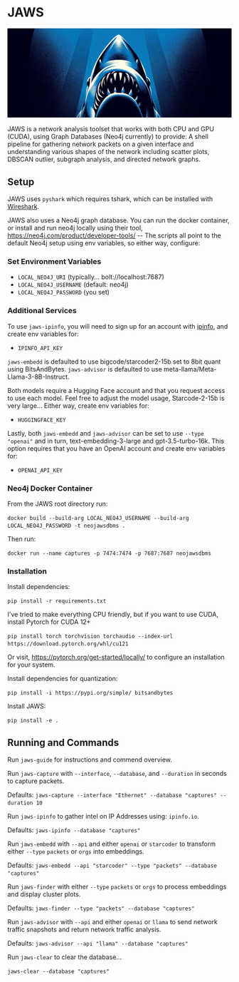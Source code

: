 # JAWS
![hehe](/assets/cover.jpg)

JAWS is a network analysis toolset that works with both CPU and GPU (CUDA), using Graph Databases (Neo4j currently) to provide: A shell pipeline for gathering network packets on a given interface and understanding various shapes of the network including scatter plots, DBSCAN outlier, subgraph analysis, and directed network graphs.


## Setup

JAWS uses `pyshark` which requires tshark, which can be installed with [Wireshark](https://www.wireshark.org/).

JAWS also uses a Neo4j graph database. You can run the docker container, or install and run neo4j locally using their tool, https://neo4j.com/product/developer-tools/ -- The scripts all point to the default Neo4j setup using env variables, so either way, configure:

### Set Environment Variables

- `LOCAL_NEO4J_URI` (typically... bolt://localhost:7687)
- `LOCAL_NEO4J_USERNAME` (default: neo4j)
- `LOCAL_NEO4J_PASSWORD` (you set)


### Additional Services

To use `jaws-ipinfo`, you will need to sign up for an account with [ipinfo](https://ipinfo.io/), and create env variables for:

- `IPINFO_API_KEY`

`jaws-embedd` is defaulted to use bigcode/starcoder2-15b set to 8bit quant using BitsAndBytes.
`jaws-advisor` is defaulted to use meta-llama/Meta-Llama-3-8B-Instruct.

Both models require a Hugging Face account and that you request access to use each model. Feel free to adjust the model usage, Starcode-2-15b is very large... Either way, create env variables for:

- `HUGGINGFACE_KEY`

Lastly, both `jaws-embedd` and `jaws-advisor` can be set to use `--type "openai"` and in turn, text-embedding-3-large and gpt-3.5-turbo-16k. This option requires that you have an OpenAI account and create env variables for: 

- `OPENAI_API_KEY`


### Neo4j Docker Container

From the JAWS root directory run: 

`docker build --build-arg LOCAL_NEO4J_USERNAME --build-arg LOCAL_NEO4J_PASSWORD -t neojawsdbms .` 


Then run: 

`docker run --name captures -p 7474:7474 -p 7687:7687 neojawsdbms`


### Installation

Install dependencies:

`pip install -r requirements.txt`


I've tried to make everything CPU friendly, but if you want to use CUDA, install Pytorch for CUDA 12+

`pip install torch torchvision torchaudio --index-url https://download.pytorch.org/whl/cu121`

Or visit, https://pytorch.org/get-started/locally/ to configure an installation for your system.


Install dependencies for quantization:

`pip install -i https://pypi.org/simple/ bitsandbytes`


Install JAWS:

`pip install -e .`


## Running and Commands

Run `jaws-guide` for instructions and commend overview.


Run `jaws-capture` with `--interface`, `--database`, and `--duration` in seconds to capture packets.

Defaults: `jaws-capture --interface "Ethernet" --database "captures" --duration 10`


Run `jaws-ipinfo` to gather intel on IP Addresses using: `ipinfo.io`.

Defaults: `jaws-ipinfo --database "captures"`


Run `jaws-embedd` with `--api` and either `openai` or `starcoder` to transform either `--type` `packets` or `orgs` into embeddings.

Defaults: `jaws-embedd --api "starcoder" --type "packets" --database "captures"`


Run `jaws-finder` with either `--type` `packets` or `orgs` to process embeddings and display cluster plots.

Defaults: `jaws-finder --type "packets" --database "captures"`


Run `jaws-advisor` with `--api` and either `openai` or `llama` to send network traffic snapshots and return network traffic analysis.

Defaults: `jaws-advisor --api "llama" --database "captures"`


Run `jaws-clear` to clear the database...

`jaws-clear --database "captures"`

